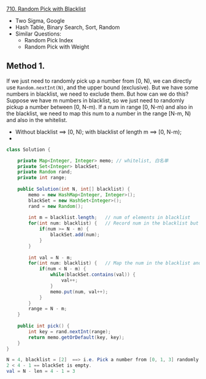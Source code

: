 [710. Random Pick with Blacklist](https://leetcode.com/problems/random-pick-with-blacklist/)

* Two Sigma, Google
* Hash Table, Binary Search, Sort, Random
* Similar Questions:
    * Random Pick Index
    * Random Pick with Weight
    
    
## Method 1. 
If we just need to randomly pick up a number from [0, N), we can directly use `Random.nextInt(N)`, and the upper bound (exclusive).
But we have some numbers in blacklist, we need to exclude them. But how can we do this?     
Suppose we have m numbers in blacklist, so we just need to randomly pickup a number between [0, N-m). 
If a num in range [0, N-m) and also in the blacklist, we need to map this num to a number in the range [N-m, N) and also in the whitelist.

* Without blacklist ==> [0, N); with blacklist of length m ==> [0, N-m);        
*  
```java 
class Solution {

    private Map<Integer, Integer> memo; // whitelist, 白名单
    private Set<Integer> blackSet;
    private Random rand;
    private int range;
    
    public Solution(int N, int[] blacklist) {
        memo = new HashMap<Integer, Integer>();
        blackSet = new HashSet<Integer>();
        rand = new Random();
        
        int m = blacklist.length;   // num of elements in blacklist
        for(int num: blacklist) {   // Record num in the blacklist but out of the range
            if(num >= N - m) {
                blackSet.add(num);
            }
        }
        
        int val = N - m;
        for(int num: blacklist) {   // Map the num in the blacklist and in the range to white value
            if(num < N - m) {
                while(blackSet.contains(val)) {
                    val++;
                }
                memo.put(num, val++);
            }
        }
        range = N - m;
    }
    
    public int pick() {
        int key = rand.nextInt(range);
        return memo.getOrDefault(key, key);
    }
}
```

```java 
N = 4, blacklist = [2]  ==> i.e. Pick a number from [0, 1, 3] randomly.
2 < 4 - 1 == blackSet is empty.
val = N - len = 4 - 1 = 3

```

